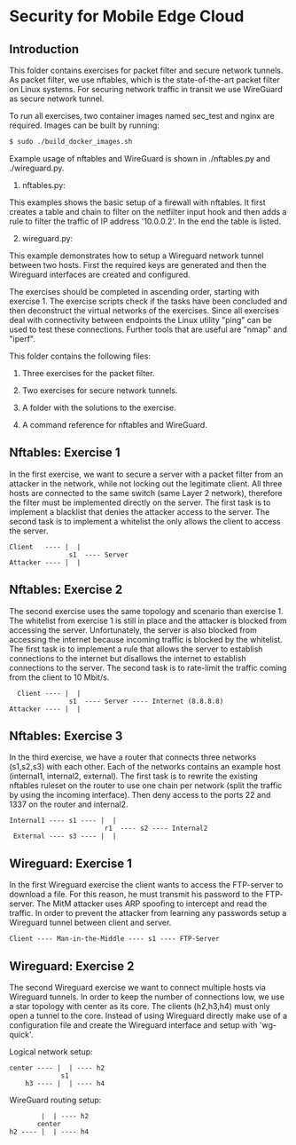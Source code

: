 # Security for Mobile Edge Cloud #

## Introduction ##

This folder contains exercises for packet filter and secure network tunnels.
As packet filter, we use nftables, which is the state-of-the-art
packet filter on Linux systems. For securing network traffic in transit we use
WireGuard as secure network tunnel.

To run all exercises, two container images named sec_test and nginx are required.
Images can be built by running:

```bash
$ sudo ./build_docker_images.sh
```

Example usage of nftables and WireGuard is shown in ./nftables.py and ./wireguard.py.

1. nftables.py:

This examples shows the basic setup of a firewall with nftables.
It first creates a table and chain to filter on the netfilter input hook and then adds a rule to filter the traffic of IP address '10.0.0.2'.
In the end the table is listed.

2. wireguard.py:

This example demonstrates how to setup a Wireguard network tunnel between two hosts.
First the required keys are generated and then the Wireguard interfaces are created and configured.

The exercises should be completed in ascending order, starting with exercise 1.
The exercise scripts check if the tasks have been concluded and then deconstruct
the virtual networks of the exercises. Since all exercises deal with
connectivity between endpoints the Linux utility "ping" can be used to test
these connections. Further tools that are useful are "nmap" and "iperf".


This folder contains the following files:

1. Three exercises for the packet filter.

2. Two exercises for secure network tunnels.

3. A folder with the solutions to the exercise.

4. A command reference for nftables and WireGuard.


## Nftables: Exercise 1 ##

In the first exercise, we want to secure a server with a packet filter from an
attacker in the network, while not locking out the legitimate client. All three
hosts are connected to the same switch (same Layer 2 network), therefore the
filter must be implemented directly on the server. The first task is to
implement a blacklist that denies the attacker access to the server. The second
task is to implement a whitelist the only allows the client to access the
server.


```text
Client   ---- |  |
               s1  ---- Server
Attacker ---- |  |
```


## Nftables: Exercise 2 ##

The second exercise uses the same topology and scenario than exercise 1. The
whitelist from exercise 1 is still in place and the attacker is blocked from
accessing the server. Unfortunately, the server is also blocked from accessing
the internet because incoming traffic is blocked by the whitelist. The first
task is to implement a rule that allows the server to establish connections to
the internet but disallows the internet to establish connections to the server.
The second task is to rate-limit the traffic coming from the client to 10
Mbit/s.


```text
  Client ---- |  |
               s1  ---- Server ---- Internet (8.8.8.8)
Attacker ---- |  | 
```

## Nftables: Exercise 3 ##

In the third exercise, we have a router that connects three networks (s1,s2,s3)
with each other. Each of the networks contains an example host (internal1,
internal2, external). The first task is to rewrite the existing nftables ruleset
on the router to use one chain per network (split the traffic by using the
incoming interface). Then deny access to the ports 22 and 1337 on the router and
internal2.


```text
Internal1 ---- s1 ---- |  |
                        r1  ---- s2 ---- Internal2
 External ---- s3 ---- |  |
```

## Wireguard: Exercise 1 ##

In the first Wireguard exercise the client wants to access the FTP-server to
download a file. For this reason, he must transmit his password to the FTP-
server. The MitM attacker uses ARP spoofing to intercept and read the traffic.
In order to prevent the attacker from learning any passwords setup a Wireguard
tunnel between client and server.

```text
Client ---- Man-in-the-Middle ---- s1 ---- FTP-Server
```


## Wireguard: Exercise 2 ##

The second Wireguard exercise we want to connect multiple hosts via Wireguard
tunnels. In order to keep the number of connections low, we use a star topology
with center as its core. The clients (h2,h3,h4) must only open a tunnel to the
core. Instead of using Wireguard directly make use of a configuration file and
create the Wireguard interface and setup with 'wg-quick'.

Logical network setup:

```text
center ---- |  | ---- h2
             s1
    h3 ---- |  | ---- h4
```

WireGuard routing setup:

```text                  
        |  | ---- h2
       center
h2 ---- |  | ---- h4
```

